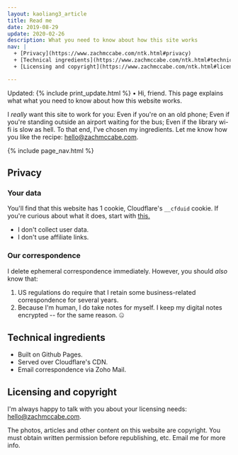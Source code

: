 ```yaml
---
layout: kaoliang3_article
title: Read me
date: 2019-08-29
update: 2020-02-26
description: What you need to know about how this site works
nav: |
  + [Privacy](https://www.zachmccabe.com/ntk.html#privacy)
  + [Technical ingredients](https://www.zachmccabe.com/ntk.html#technical-ingredients)
  + [Licensing and copyright](https://www.zachmccabe.com/ntk.html#licensing-and-copyright)

---
```


Updated: {% include print_update.html %} • Hi, friend. This page explains what what you need to know about how this website works.

I *really* want this site to work for you: Even if you're on an old phone; Even if you're standing outside an airport waiting for the bus; Even if the library wi-fi is slow as hell. To that end, I've chosen my ingredients. Let me know how you like the recipe: <hello@zachmccabe.com>.



{% include page_nav.html %}



## Privacy

### Your data

You'll find that this website has 1 cookie, Cloudflare's `__cfduid` cookie. If you're curious about what it does, start with [this.](https://support.cloudflare.com/hc/en-us/articles/200170156-What-does-the-Cloudflare-cfduid-cookie-do-)

- I don't collect user data.
- I don't use affiliate links.



### Our correspondence

I delete ephemeral correspondence immediately. However, you should *also* know that:

1. US regulations do require that I retain some business-related correspondence for several years.
2. Because I'm human, I do take notes for myself. I keep my digital notes encrypted -- for the same reason. 🤐



## Technical ingredients

+ Built on Github Pages.
+ Served over Cloudflare's CDN.
+ Email correspondence via Zoho Mail.



## Licensing and copyright

I'm always happy to talk with you about your licensing needs: [hello@zachmccabe.com](mailto:hello@zachmccabe.com).

The photos, articles and other content on this website are copyright. You must obtain written permission before republishing, etc. Email me for more info.
